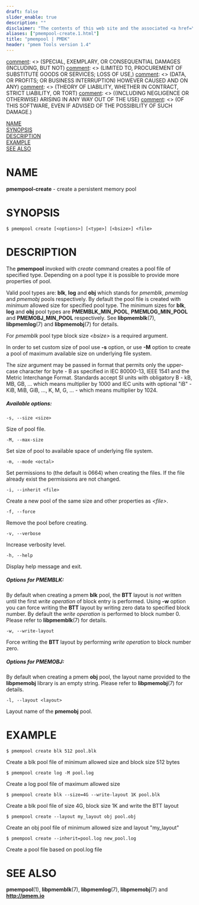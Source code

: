```yaml
---
draft: false
slider_enable: true
description: ""
disclaimer: "The contents of this web site and the associated <a href=\"https://github.com/pmem\">GitHub repositories</a> are BSD-licensed open source."
aliases: ["pmempool-create.1.html"]
title: "pmempool | PMDK"
header: "pmem Tools version 1.4"
---
```


[comment]: <> (Copyright 2016-2017, Intel Corporation)

[comment]: <> (Redistribution and use in source and binary forms, with or without)
[comment]: <> (modification, are permitted provided that the following conditions)
[comment]: <> (are met:)
[comment]: <> (    * Redistributions of source code must retain the above copyright)
[comment]: <> (      notice, this list of conditions and the following disclaimer.)
[comment]: <> (    * Redistributions in binary form must reproduce the above copyright)
[comment]: <> (      notice, this list of conditions and the following disclaimer in)
[comment]: <> (      the documentation and/or other materials provided with the)
[comment]: <> (      distribution.)
[comment]: <> (    * Neither the name of the copyright holder nor the names of its)
[comment]: <> (      contributors may be used to endorse or promote products derived)
[comment]: <> (      from this software without specific prior written permission.)

[comment]: <> (THIS SOFTWARE IS PROVIDED BY THE COPYRIGHT HOLDERS AND CONTRIBUTORS)
[comment]: <> ("AS IS" AND ANY EXPRESS OR IMPLIED WARRANTIES, INCLUDING, BUT NOT)
[comment]: <> (LIMITED TO, THE IMPLIED WARRANTIES OF MERCHANTABILITY AND FITNESS FOR)
[comment]: <> (A PARTICULAR PURPOSE ARE DISCLAIMED. IN NO EVENT SHALL THE COPYRIGHT)
[comment]: <> (OWNER OR CONTRIBUTORS BE LIABLE FOR ANY DIRECT, INDIRECT, INCIDENTAL,)
[comment]: <> (SPECIAL, EXEMPLARY, OR CONSEQUENTIAL DAMAGES (INCLUDING, BUT NOT)
[comment]: <> (LIMITED TO, PROCUREMENT OF SUBSTITUTE GOODS OR SERVICES; LOSS OF USE,)
[comment]: <> (DATA, OR PROFITS; OR BUSINESS INTERRUPTION) HOWEVER CAUSED AND ON ANY)
[comment]: <> (THEORY OF LIABILITY, WHETHER IN CONTRACT, STRICT LIABILITY, OR TORT)
[comment]: <> ((INCLUDING NEGLIGENCE OR OTHERWISE) ARISING IN ANY WAY OUT OF THE USE)
[comment]: <> (OF THIS SOFTWARE, EVEN IF ADVISED OF THE POSSIBILITY OF SUCH DAMAGE.)

[comment]: <> (pmempool-create.1 -- man page for pmempool-create)

[NAME](#name)<br />
[SYNOPSIS](#synopsis)<br />
[DESCRIPTION](#description)<br />
[EXAMPLE](#example)<br />
[SEE ALSO](#see-also)<br />


# NAME #

**pmempool-create** - create a persistent memory pool


# SYNOPSIS #

```
$ pmempool create [<options>] [<type>] [<bsize>] <file>
```


# DESCRIPTION #

The **pmempool** invoked with *create* command creates a pool file
of specified type. Depending on a pool type it is possible to provide more properties of pool.

Valid pool types are: **blk**, **log** and **obj** which stands for
*pmemblk*, *pmemlog* and *pmemobj* pools respectively. By default
the pool file is created with *minimum* allowed size for specified
pool type. The minimum sizes for **blk**, **log** and **obj** pool
types are **PMEMBLK_MIN_POOL**, **PMEMLOG_MIN_POOL** and **PMEMOBJ_MIN_POOL**
respectively. See **libpmemblk**(7), **libpmemlog**(7)
and **libpmemobj**(7) for details.

For *pmemblk* pool type block size *\<bsize\>* is a required argument.

In order to set custom size of pool use **-s** option, or use **-M** option
to create a pool of maximum available size on underlying file system.

The *size* argument may be passed in format that permits only the upper-case
character for byte - B as specified in IEC 80000-13, IEEE 1541 and the
Metric Interchange Format. Standards accept SI units with obligatory
B - kB, MB, GB, ... which means multiplier by 1000 and IEC units with
optional "iB" - KiB, MiB, GiB, ..., K, M, G, ... - which means multiplier by 1024.

##### Available options: #####

`-s, --size <size>`

Size of pool file.

`-M, --max-size`

Set size of pool to available space of underlying file system.

`-m, --mode <octal>`

Set permissions to <octal> (the default is 0664) when creating the files.
If the file already exist the permissions are not changed.

`-i, --inherit <file>`

Create a new pool of the same size and other properties as *\<file\>*.

`-f, --force`

Remove the pool before creating.

`-v, --verbose`

Increase verbosity level.

`-h, --help`

Display help message and exit.


##### Options for PMEMBLK: #####

By default when creating a pmem **blk** pool, the **BTT** layout is *not*
written until the first *write operation* of block entry is performed.
Using **-w** option you can force writing the **BTT** layout by writing
zero data to specified block number. By default the *write operation*
is performed to block number 0. Please refer to **libpmemblk**(7) for details.

`-w, --write-layout`

Force writing the **BTT** layout by performing *write operation* to block number zero.


##### Options for PMEMOBJ: #####

By default when creating a pmem **obj** pool, the layout name provided to
the **libpmemobj** library is an empty string. Please refer to
**libpmemobj**(7) for details.

`-l, --layout <layout>`

Layout name of the **pmemobj** pool.


# EXAMPLE #

```
$ pmempool create blk 512 pool.blk
```

Create a blk pool file of minimum allowed size and block size 512 bytes

```
$ pmempool create log -M pool.log
```

Create a log pool file of maximum allowed size

```
$ pmempool create blk --size=4G --write-layout 1K pool.blk
```

Create a blk pool file of size 4G, block size 1K and write the BTT layout

```
$ pmempool create --layout my_layout obj pool.obj
```

Create an obj pool file of minimum allowed size and layout "my_layout"

```
$ pmempool create --inherit=pool.log new_pool.log
```

Create a pool file based on pool.log file


# SEE ALSO #

**pmempool**(1), **libpmemblk**(7), **libpmemlog**(7),
**libpmemobj**(7) and **<http://pmem.io>**
